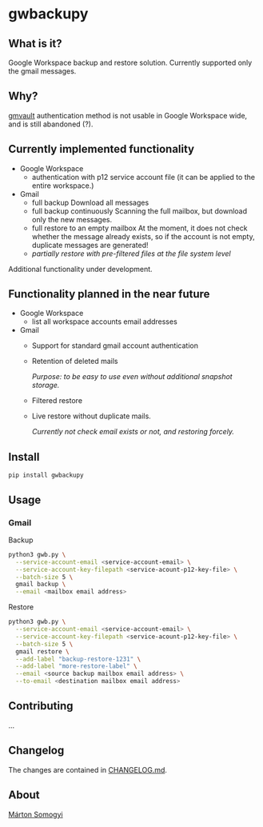# gwbackupy

## What is it?

Google Workspace backup and restore solution. Currently supported only the gmail messages.

## Why?

[gmvault](https://github.com/gaubert/gmvault) authentication method is not usable in Google Workspace wide, 
and is still abandoned (?).

## Currently implemented functionality

- Google Workspace
  - authentication with p12 service account file (it can be applied to the entire workspace.)
- Gmail
  - full backup
    Download all messages
  - full backup continuously
    Scanning the full mailbox, but download only the new messages.
  - full restore to an empty mailbox
    At the moment, it does not check whether the message already exists, so if the account is not empty, duplicate messages are generated!
  - *partially restore with pre-filtered files at the file system level*

Additional functionality under development.

## Functionality planned in the near future

- Google Workspace
  - list all workspace accounts email addresses
- Gmail
  - Support for standard gmail account authentication
  - Retention of deleted mails
    
    *Purpose: to be easy to use even without additional snapshot storage.*
  - Filtered restore
  - Live restore without duplicate mails.
    
    *Currently not check email exists or not, and restoring forcely.*

## Install

`pip install gwbackupy`

## Usage

### Gmail

Backup

```bash
python3 gwb.py \
  --service-account-email <service-account-email> \
  --service-account-key-filepath <service-acount-p12-key-file> \
  --batch-size 5 \
  gmail backup \
  --email <mailbox email address>
```

Restore

```bash
python3 gwb.py \
  --service-account-email <service-account-email> \
  --service-account-key-filepath <service-acount-p12-key-file> \
  --batch-size 5 \
  gmail restore \
  --add-label "backup-restore-1231" \
  --add-label "more-restore-label" \
  --email <source backup mailbox email address> \
  --to-email <destination mailbox email address>
```

## Contributing

...

## Changelog

The changes are contained in [CHANGELOG.md](CHANGELOG.md).

## About

[Márton Somogyi](https://github.com/Kamarton)
